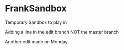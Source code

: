 # FrankSandbox
Temporary Sandbox to play in

Adding a line in the edit branch NOT the master branch

Another edit made on Monday

